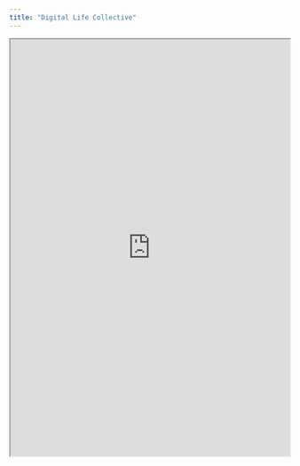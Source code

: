 ```yaml
---
title: "Digital Life Collective"
---
```



<iframe height="750" width="100%" src="https://ewelton.github.io/ktest/wiki.html#Digital%20Life%20Collective"></iframe>
